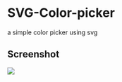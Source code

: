 # SVG-Color-picker
a simple color picker using svg 

## Screenshot
![](https://zupimages.net/up/19/20/k8p5.png)
